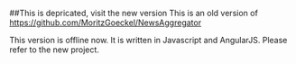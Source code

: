 ##This is depricated, visit the new version
This is an old version of https://github.com/MoritzGoeckel/NewsAggregator

This version is offline now. It is written in Javascript and AngularJS. Please refer to the new project.
